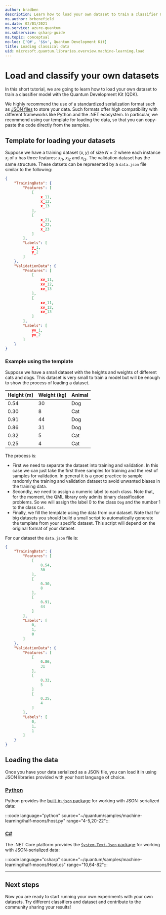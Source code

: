 ```yaml
---
author: bradben
description: Learn how to load your own dataset to train a classifier model with the Microsoft Quantum Development Kit (QDK).
ms.author: brbenefield
ms.date: 02/01/2021
ms.service: azure-quantum
ms.subservice: qsharp-guide
ms.topic: conceptual
no-loc: ['Q#', '$$v', Quantum Development Kit]
title: Loading classical data
uid: microsoft.quantum.libraries.overview.machine-learning.load
---
```


# Load and classify your own datasets

In this short tutorial, we are going to learn how to load your own dataset to train a classifier model with the Quantum Development Kit (QDK).

We highly recommend the use of a standardized serialization format such as [JSON files](https://en.wikipedia.org/wiki/JSON) to store your data.
Such formats offer high compatibility with different frameworks like Python and the .NET ecosystem.
In particular, we recommend using our template for loading the data, so that you can copy-paste the code directly from the samples.

## Template for loading your datasets

Suppose we have a training dataset $(x, y)$ of size $N=2$ where each instance $x_i$ of $x$ has three features: $x_{i1}$, $x_{i2}$ and $x_{i3}$.
The validation dataset has the same structure.
These datsets can be represented by a `data.json` file similar to the following:

```json
{
    "TrainingData": {
        "Features": [
            [
                x_11,
                x_12,
                x_13
            ],
            [
                x_21,
                x_22,
                x_23
            ]
        ],
        "Labels": [
            y_1,
            y_2
        ]
    },
    "ValidationData": {
        "Features": [
            [
                xv_11,
                xv_12,
                xv_13
            ],
            [
                xv_11,
                xv_12,
                xv_13
            ]
        ],
        "Labels": [
            yv_1,
            yv_2
        ]
    }
}
```

### Example using the template

Suppose we have a small dataset with the heights and weights of different cats and dogs. This dataset is very small to train a model but will be enough to show the process of loading a dataset.

| Height (m) | Weight (kg) | Animal |
|-----------|------------|--------|
| 0.54      | 30         | Dog    |
| 0.30      | 8          | Cat    |
| 0.91      | 44         | Dog    |
| 0.86      | 31          | Dog    |
| 0.32      | 5         | Cat    |
| 0.25      | 4          | Cat    |

The process is:

- First we need to separate the dataset into training and validation. In this case we can just take the first three samples for training and the rest of samples for validation. In general it is a good practice to sample randomly the training and validation dataset to avoid unwanted biases in the training data.
- Secondly, we need to assign a numeric label to each class. Note that, for the moment, the QML library only admits binary classification problems. So we will assign the label 0 to the class `Dog` and the number 1 to the class `Cat`.
- Finally, we fill the template using the data from our dataset. Note that for big datasets you should build a small script to automatically generate the template from your specific dataset. This script will depend on the original format of your dataset.

For our dataset the `data.json` file is:

```json
{
    "TrainingData": {
        "Features": [
            [
                0.54,
                30
            ],
            [
                0.30,
                8
            ],
            [
                0.91,
                44
            ]
        ],
        "Labels": [
            0,
            1,
            0
        ]
    },
    "ValidationData": {
        "Features": [
            [
                0.86,
                31
            ],
            [
                0.32,
                5
            ]
            [
                0.25,
                4
            ]
        ],
        "Labels": [
            0,
            1,
            1
        ]
    }
}

```

## Loading the data

Once you have your data serialized as a JSON file, you can load it in using JSON libraries provided with your host language of choice.

### [Python](#tab/tabid-python)

Python provides the [built-in `json` package](https://docs.python.org/3.7/library/json.html) for working with JSON-serialized data:

:::code language="python" source="~/quantum/samples/machine-learning/half-moons/host.py" range="4-5,20-22":::

### [C#](#tab/tabid-csharp)

The .NET Core platform provides the [`System.Text.Json` package](https://www.nuget.org/packages/System.Text.Json) for working with JSON-serialized data:

:::code language="csharp" source="~/quantum/samples/machine-learning/half-moons/Host.cs" range="10,64-82":::

***

## Next steps

Now you are ready to start running your own experiments with your own datasets. Try different classifiers and dataset and contribute to the community sharing your results!